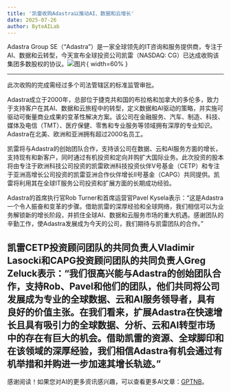 ```yaml
---
title: '凯雷收购Adastra以推动AI、数据和云增长'
date: 2025-07-26
author: ByteAILab
---
```


Adastra Group SE（“Adastra”）是一家全球领先的IT咨询和服务提供商，专注于AI、数据和云转型，今天宣布全球投资公司凯雷（NASDAQ: CG）已达成收购该集团多数股权的协议。![图片](https://ai-techpark.com/wp-content/uploads/Carlyle-Acquires.jpg){ width=60% }

---
此次收购的完成需经过多个司法管辖区的标准监管审批。

Adastra成立于2000年，总部位于捷克共和国的布拉格和加拿大的多伦多，致力于支持客户在其AI、数据和云旅程中的转型，定义数据和AI驱动的策略，并实施可驱动可衡量商业成果的变革性解决方案。该公司在金融服务、汽车、制造、科技、媒体及电信（TMT）、医疗保健、零售和专业服务等领域拥有深厚的专业知识。Adastra在北美、欧洲和亚洲拥有超过2000名员工。

凯雷将与Adastra的创始团队合作，支持该公司在数据、云和AI服务方面的增长，支持现有和新客户，同时通过有机投资和定向并购扩大国际业务。此次投资的股本将由专注于欧洲科技公司投资的凯雷欧洲科技投资伙伴V号基金（CETP）和专注于亚洲高增长公司投资的凯雷亚洲合作伙伴增长II号基金（CAPG）共同提供。凯雷将利用其在全球IT服务公司投资和扩展方面的长期成功经验。

Adastra的首席执行官Rob Turner和首席运营官Pavel Kysela表示：“这是Adastra一个令人振奋和变革的步骤。借助凯雷的深厚经验和全球网络，我们相信可以为业务解锁新的增长阶段，并抓住全球AI、数据和云服务市场的重大机遇。感谢团队的辛勤工作，使Adastra发展成为今天的公司，我们期待与凯雷团队的合作。”

凯雷CETP投资顾问团队的共同负责人Vladimir Lasocki和CAPG投资顾问团队的共同负责人Greg Zeluck表示：“我们很高兴能与Adastra的创始团队合作，支持Rob、Pavel和他们的团队，他们共同将公司发展成为专业的全球数据、云和AI服务领导者，具有良好的价值主张。在我们看来，扩展Adastra在快速增长且具有吸引力的全球数据、分析、云和AI转型市场中的存在有巨大的机会。借助凯雷的资源、全球脚印和在该领域的深厚经验，我们相信Adastra有机会通过有机举措和并购进一步加速其增长轨迹。”
---
感谢阅读！如果您对AI的更多资讯感兴趣，可以查看更多AI文章：[GPTNB](https://gptnb.com)。